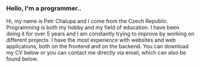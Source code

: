 ### Hello, I'm a programmer..

Hi, my name is Petr Chalupa and I come from the Czech Republic. Programming is both my hobby and my field of education. I have been doing it for over 5 years and I am
constantly trying to improve by working on different projects. I have the most experience with websites and web applications, both on the frontend and on the backend. You can
download my CV below or you can contact me directly via email, which can also be found below.
